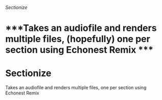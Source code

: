 *Sectionize*

***Takes an audiofile and renders multiple files, (hopefully) one per section using Echonest Remix ***
=======
Sectionize
==========

Takes an audiofile and renders multiple files, one per section using Echonest Remix
